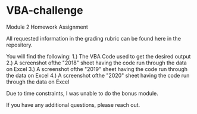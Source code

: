 # VBA-challenge
Module 2 Homework Assignment

All requested information in the grading rubric can be found here in the repository.

You will find the following:
  1.) The VBA Code used to get the desired output
  2.) A screenshot ofthe "2018" sheet having the code run through the data on Excel
  3.) A screenshot ofthe "2019" sheet having the code run through the data on Excel
  4.) A screenshot ofthe "2020" sheet having the code run through the data on Excel
  
  Due to time constraints, I was unable to do the bonus module.
  
  If you have any additional questions, please reach out.
